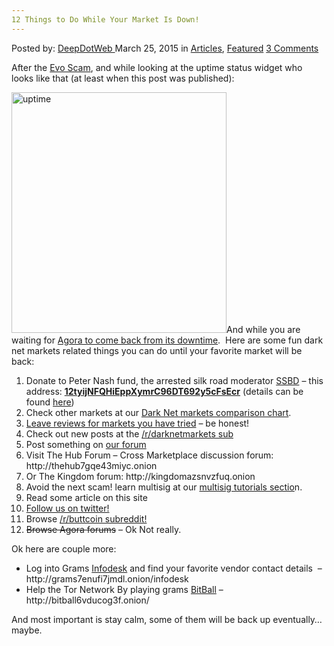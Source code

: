 ```yaml
---
12 Things to Do While Your Market Is Down!
---
```

<article class="post-listing post-9640 post type-post status-publish format-standard has-post-thumbnail hentry category-articles category-deepdot-news tag-2688 tag-market">
    <div class="post-inner">
    <p class="post-meta">
    <span>Posted by: <a href="https://www.deepdotweb.com/author/admin/" title="">DeepDotWeb </a></span>
    <span>March 25, 2015</span>
    <span>in <a href="https://www.deepdotweb.com/category/articles/" rel="category tag">Articles</a>, <a href="https://www.deepdotweb.com/category/deepdot-news/" rel="category tag">Featured</a></span>
    <span><a href="https://www.deepdotweb.com/2015/03/25/12-things-to-do-while-your-market-is-down/#comments">3 Comments</a></span>
    </p>
    <div class="clear"></div>
    <div class="entry">
    <p>After the <a href="http://www.deepdotweb.com/tag/evoscam/">Evo Scam</a>, and while looking at the uptime status widget who looks like that (at least when this post was published):</p>
    <p><a href="http://www.deepdotweb.com/wp-content/uploads/2015/03/uptime.png"><img class="aligncenter size-full wp-image-9641" src="https://www.deepdotweb.com/wp-content/uploads/2015/03/uptime.png" alt="uptime" width="344" height="385" srcset="https://www.deepdotweb.com/wp-content/uploads/2015/03/uptime.png 344w, https://www.deepdotweb.com/wp-content/uploads/2015/03/uptime-268x300.png 268w" sizes="(max-width: 344px) 100vw, 344px" /></a>And while you are waiting for <a href="http://www.deepdotweb.com/2015/03/24/agora-admin-site-downtime-for-24-48-hours/">Agora to come back from its downtime</a>.  Here are some fun dark net markets related things you can do until your favorite market will be back:</p>
    <ol>
    <li>Donate to Peter Nash fund, the arrested silk road moderator <a href="http://www.deepdotweb.com/tag/SSBD/">SSBD</a> &#8211; this address: <a href="https://blockchain.info/address/12tyijNFQHiEppXymrC96DT692y5cFsEcr"><strong>12tyijNFQHiEppXymrC96DT692y5cFsEcr</strong></a> (details can be found <a href="http://www.reddit.com/r/DarkNetMarkets/comments/2ym4il/ssbd_fundraiser_update_tuesday_march_10_were/">here</a>)</li>
    <li>Check other markets at our <a href="http://www.deepdotweb.com/dark-net-market-comparison-chart/">Dark Net markets comparison chart</a>.</li>
    <li><a href="http://www.deepdotweb.com/2013/10/28/updated-llist-of-hidden-marketplaces-tor-i2p/">Leave reviews for markets you have tried</a> &#8211; be honest!</li>
    <li>Check out new posts at the <a href="http://www.reddit.com/r/DarkNetMarkets/">/r/darknetmarkets sub</a></li>
    <li>Post something on <a href="http://www.deepdotweb.com/forum/">our forum</a></li>
    <li>Visit The Hub Forum &#8211; Cross Marketplace discussion forum: http://thehub7gqe43miyc.onion</li>
    <li>Or The Kingdom forum: http://kingdomazsnvzfuq.onion</li>
    <li>Avoid the next scam! learn multisig at our <a href="http://www.deepdotweb.com/multisig-guides/">multisig tutorials sectio</a>n.</li>
    <li>Read some article on this site</li>
    <li><a href="https://twitter.com/DeepDotWeb">Follow us on twitter!</a></li>
    <li>Browse <a href="http://www.reddit.com/r/buttcoin">/r/buttcoin subreddit!</a></li>
    <li><span style="text-decoration: line-through;">Browse Agora forums</span> &#8211; Ok Not really.</li>
    </ol>
    <p>Ok here are couple more:</p>
    <ul>
    <li>Log into Grams <a title="A Sneak Peek To Grams Search Engine “Stage 2: Infodesk”" href="http://www.deepdotweb.com/2014/05/17/a-sneak-peek-to-grams-search-engine-stage-2-infodesk/">Infodesk</a> and find your favorite vendor contact details  &#8211; http://grams7enufi7jmdl.onion/infodesk</li>
    <li>Help the Tor Network By playing grams <a title="Grams Bitball: Darknet Lotto on Tor – For Tor" href="http://www.deepdotweb.com/2015/01/29/grams-bitball-darknet-lotto/">BitBall</a> &#8211; http://bitball6vducog3f.onion/</li>
    </ul>
    <p>And most important is stay calm, some of them will be back up eventually&#8230; maybe.</p>
    </div>
    <span style="display:none"><a href="https://www.deepdotweb.com/tag/12/" rel="tag">12</a> <a href="https://www.deepdotweb.com/tag/market/" rel="tag">market</a></span> <span style="display:none" class="updated">2015-03-25</span>
    <div style="display:none" class="vcard author" itemprop="author" itemscope itemtype="http://schema.org/Person"><strong class="fn" itemprop="name"><a href="https://www.deepdotweb.com/author/admin/" title="Posts by DeepDotWeb" rel="author">DeepDotWeb</a></strong></div>
    </div>
</article>

